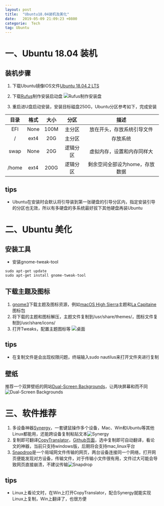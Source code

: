 ```yaml
---
layout: post
title:  "Ubuntu18.04装机及美化"
date:   2019-05-09 21:09:23 +0800
categorie:  Tech
tag: Ubuntu
---
```




# 一、Ubuntu 18.04 装机

## 装机步骤
1. 下载Ubuntu镜像IOS文件[Ubuntu 18.04.2 LTS](https://www.ubuntu.com/download/desktop)
2. 下载[Rufus](https://rufus.ie/)制作安装启动盘
![Rufus制作安装盘](http://upload-images.jianshu.io/upload_images/4018124-cb2fd6701b00b13e.png?imageMogr2/auto-orient/strip%7CimageView2/2/w/1240)

3. 重启进U盘启动安装，安装目标磁盘250G，Ubuntu分区参考如下，完成安装

| 目录   | 格式 | 大小  |   分区   |          描述        |
| :---: | :--: | :--: | :-----: | :-----------------: |
|  EFI  | None | 100M |  主分区  |   放在开头，存放系统引导文件  |
|   /   | ext4 | 20G  |  主分区  |          存放系统          |
| swap  | None | 20G  | 逻辑分区 |   虚拟内存，设置和内存同样大  |
| /home | ext4 | 200G | 逻辑分区 | 剩余空间全部设为home，存放数据 |

## tips
* Ubuntu在安装时会默认将引导装到第一张硬盘的引导分区内，指定安装引导的分区也无效，所以有多硬盘的多系统最好拔下其他硬盘再装Ubuntu

# 二、Ubuntu 美化
## 安装工具
* 安装gnome-tweak-tool
```
sudo apt-get update
sudo apt-get install gnome-tweak-tool
```
## 下载主题及图标
1. [gnome3](https://www.gnome-look.org/)下载主题及图标资源，例如[macOS High Sierra](https://www.gnome-look.org/s/Gnome/p/1013714/)主题和[La Capitaine](https://www.gnome-look.org/p/1148695/)图标包
2. 将下载的主题和图标解压，主题文件复制到/usr/share/themes/，图标文件复制到/usr/share/icons/
3. 打开Tweaks，配置主题图标等
![桌面](https://upload-images.jianshu.io/upload_images/4018124-9a8401f2af26a0a0.png?imageMogr2/auto-orient/strip%7CimageView2/2/w/1240)
## tips
* 在复制文件是会出现权限问题，终端输入sudo nautilus来打开文件夹进行复制
## 壁纸
推荐一个双屏壁纸的网站[Dual-Screen Backgrounds](https://www.twelvesouth.com/wallpaper)，让两块屏幕和而不同
![Dual-Screen Backgrounds](https://upload-images.jianshu.io/upload_images/4018124-9cd6855fc10bbd00.png?imageMogr2/auto-orient/strip%7CimageView2/2/w/1240)
# 三、软件推荐
1. 多设备神器[Synergy](https://symless.com/synergy)，一套键鼠操作多个设备，Mac、Win和Ubuntu等其他Linux都能用，还能跨设备复制粘贴文本![Synergy](http://upload-images.jianshu.io/upload_images/4018124-c4c16f117f3f50b8.png?imageMogr2/auto-orient/strip%7CimageView2/2/w/1240)
2. 复制即可翻译[CopyTranslator](https://hypercube.top/copytranslator/#features)，[Github页面](https://github.com/CopyTranslator/CopyTranslator/releases)，选中复制即可自动翻译，看论文的神器，当前只支持windows版，后期将会支持mac,linux平台
3. [Snapdrop](https://snapdrop.net/#)是一个局域网文件传输的网页，两台设备连接同一个网络，打开网页便能发现对方设备，传输文件，对于传输小文件很有用，文件过大可能会导致网页直接崩溃，不建议传输![Snapdrop](https://upload-images.jianshu.io/upload_images/4018124-67b57a37880c50da.PNG?imageMogr2/auto-orient/strip%7CimageView2/2/w/1240)

## tips
 * Linux上看论文时，在Win上打开CopyTranslator，配合Synergy就能实现Linux上复制，Win上翻译了，也很方便
